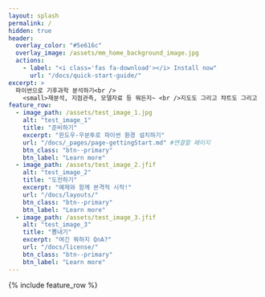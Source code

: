 ```yaml
---
layout: splash
permalink: /
hidden: true
header:
  overlay_color: "#5e616c"
  overlay_image: /assets/mm_home_background_image.jpg
  actions:
    - label: "<i class='fas fa-download'></i> Install now"
      url: "/docs/quick-start-guide/"
excerpt: >
  파이썬으로 기후과학 분석하기<br />
    <small>재분석, 지점관측, 모델자료 등 뭐든지~ <br />지도도 그리고 챠트도 그리고 머든 다 해봄니다</small>
feature_row:
  - image_path: /assets/test_image_1.jpg
    alt: "test_image_1"
    title: "준비하기"
    excerpt: "윈도우-우분투로 파이썬 환경 설치하기"
    url: "/docs/_pages/page-gettingStart.md" #연결할 페이지
    btn_class: "btn--primary"
    btn_label: "Learn more"
  - image_path: /assets/test_image_2.jfif
    alt: "test_image_2"
    title: "도전하기"
    excerpt: "예제와 함께 본격적 시작!"
    url: "/docs/layouts/"
    btn_class: "btn--primary"
    btn_label: "Learn more"
  - image_path: /assets/test_image_3.jfif
    alt: "test_image_3"
    title: "뽐내기"
    excerpt: "여긴 뭐하지 QnA?"
    url: "/docs/license/"
    btn_class: "btn--primary"
    btn_label: "Learn more"      
---
```


{% include feature_row %}
